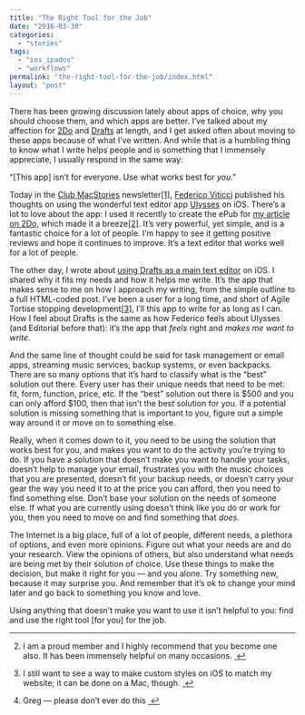 ```yaml
---
title: "The Right Tool for the Job"
date: "2016-03-30"
categories: 
  - "stories"
tags: 
  - "ios_ipados"
  - "workflows"
permalink: "the-right-tool-for-the-job/index.html"
layout: "post"
---
```


There has been growing discussion lately about apps of choice, why you should choose them, and which apps are better. I’ve talked about my affection for [2Do](https://geo.itunes.apple.com/us/app/2do/id303656546?at=1001l4VZ&ct=nahumck_me) and [Drafts](https://geo.itunes.apple.com/us/app/drafts-4-quickly-capture-notes/id905337691?at=1001l4VZ&ct=nahumck_me) at length, and I get asked often about moving to these apps because of what I’ve written. And while that is a humbling thing to know what I write helps people and is something that I immensely appreciate, I usually respond in the same way:

“\[This app\] isn’t for everyone. Use what works best for _you_.”

Today in the [Club MacStories](https://www.macstories.net/club/) newsletter[\[1\]](#fn-1 "see footnote"), [Federico Viticci](https://www.twitter.com/viticci) published his thoughts on using the wonderful text editor app [Ulysses](https://geo.itunes.apple.com/us/app/ulysses-mobile/id950335311?at=1001l4VZ&ct=nahumck_me) on iOS. There’s a lot to love about the app: I used it recently to create the ePub for [my article on 2Do](https://www.nahumck.me/move-your-thoughts-to-2do), which made it a breeze[\[2\]](#fn-2 "see footnote"). It’s very powerful, yet simple, and is a fantastic choice for a lot of people. I’m happy to see it getting positive reviews and hope it continues to improve. It’s a text editor that works well for a lot of people.

The other day, I wrote about [using Drafts as a main text editor](https://www.nahumck.me/using-drafts-as-a-main-text-editor) on iOS. I shared why it fits my needs and how it helps me write. It’s the app that makes sense to me on how I approach my writing, from the simple outline to a full HTML-coded post. I’ve been a user for a long time, and short of Agile Tortise stopping development[\[3\]](#fn-3 "see footnote"), I’ll this app to write for as long as I can. How I feel about Drafts is the same as how Federico feels about Ulysses (and Editorial before that): it’s the app that _feels_ right and _makes me want to write_.

And the same line of thought could be said for task management or email apps, streaming music services, backup systems, or even backpacks. There are so many options that it’s hard to classify what is the “best” solution out there. Every user has their unique needs that need to be met: fit, form, function, price, etc. If the “best” solution out there is $500 and you can only afford $100, then that isn’t the best solution for you. If a potential solution is missing something that is important to you, figure out a simple way around it or move on to something else.

Really, when it comes down to it, you need to be using the solution that works best for you, and makes you want to do the activity you’re trying to do. If you have a solution that doesn’t make you want to handle your tasks, doesn’t help to manage your email, frustrates you with the music choices that you are presented, doesn’t fit your backup needs, or doesn’t carry your gear the way you need it to at the price you can afford, then you need to find something else. Don’t base your solution on the needs of someone else. If what you are currently using doesn’t think like you do or work for you, then you need to move on and find something that _does_.

The Internet is a big place, full of a lot of people, different needs, a plethora of options, and even more opinions. Figure out what your needs are and do your research. View the opinions of others, but also understand what needs are being met by their solution of choice. Use these things to make the decision, but make it right for you — and you alone. Try something new, because it may surprise you. And remember that it’s ok to change your mind later and go back to something you know and love.

Using anything that doesn’t make you want to use it isn’t helpful to you: find and use the right tool \[for you\] for the job.

* * *

2. I am a proud member and I highly recommend that you become one also. It has been immensely helpful on many occasions. [ ↩](#fnref-1 "return to article")

4. I still want to see a way to make custom styles on iOS to match my website; it can be done on a Mac, though. [ ↩](#fnref-2 "return to article")

6. Greg — please don’t ever do this [ ↩](#fnref-3 "return to article")
